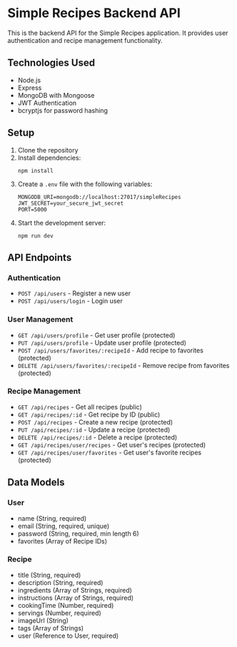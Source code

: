 # Simple Recipes Backend API

This is the backend API for the Simple Recipes application. It provides user authentication and recipe management functionality.

## Technologies Used

- Node.js
- Express
- MongoDB with Mongoose
- JWT Authentication
- bcryptjs for password hashing

## Setup

1. Clone the repository
2. Install dependencies:
   ```
   npm install
   ```
3. Create a `.env` file with the following variables:
   ```
   MONGODB_URI=mongodb://localhost:27017/simpleRecipes
   JWT_SECRET=your_secure_jwt_secret
   PORT=5000
   ```
4. Start the development server:
   ```
   npm run dev
   ```

## API Endpoints

### Authentication

- `POST /api/users` - Register a new user
- `POST /api/users/login` - Login user

### User Management

- `GET /api/users/profile` - Get user profile (protected)
- `PUT /api/users/profile` - Update user profile (protected)
- `POST /api/users/favorites/:recipeId` - Add recipe to favorites (protected)
- `DELETE /api/users/favorites/:recipeId` - Remove recipe from favorites (protected)

### Recipe Management

- `GET /api/recipes` - Get all recipes (public)
- `GET /api/recipes/:id` - Get recipe by ID (public)
- `POST /api/recipes` - Create a new recipe (protected)
- `PUT /api/recipes/:id` - Update a recipe (protected)
- `DELETE /api/recipes/:id` - Delete a recipe (protected)
- `GET /api/recipes/user/recipes` - Get user's recipes (protected)
- `GET /api/recipes/user/favorites` - Get user's favorite recipes (protected)

## Data Models

### User

- name (String, required)
- email (String, required, unique)
- password (String, required, min length 6)
- favorites (Array of Recipe IDs)

### Recipe

- title (String, required)
- description (String, required)
- ingredients (Array of Strings, required)
- instructions (Array of Strings, required)
- cookingTime (Number, required)
- servings (Number, required)
- imageUrl (String)
- tags (Array of Strings)
- user (Reference to User, required)
